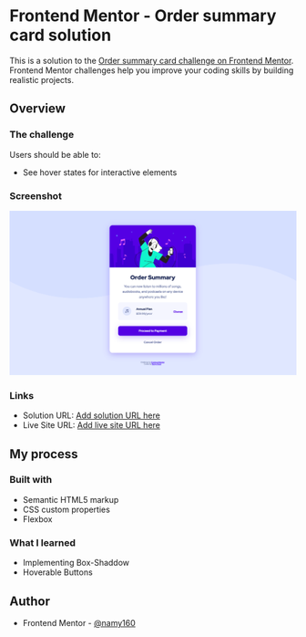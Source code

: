 # Frontend Mentor - Order summary card solution

This is a solution to the [Order summary card challenge on Frontend Mentor](https://www.frontendmentor.io/challenges/order-summary-component-QlPmajDUj). Frontend Mentor challenges help you improve your coding skills by building realistic projects. 


## Overview

### The challenge

Users should be able to:

- See hover states for interactive elements

### Screenshot

![Screenshot](./design/screenshot-mypage.png)


### Links

- Solution URL: [Add solution URL here](https://www.frontendmentor.io/solutions/order-summary-component-using-html5-and-css-SyCdqkzV9)
- Live Site URL: [Add live site URL here](https://namy160.github.io/order-summary-component-frontend_mentor_challenge/)

## My process

### Built with

- Semantic HTML5 markup
- CSS custom properties
- Flexbox

### What I learned

- Implementing Box-Shaddow
- Hoverable Buttons

## Author

- Frontend Mentor - [@namy160](https://www.frontendmentor.io/profile/namy160)
